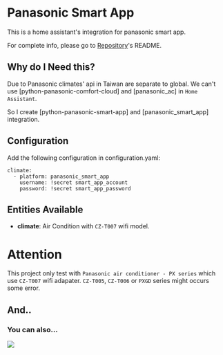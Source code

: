 
# Panasonic Smart App
This is a home assistant's integration for panasonic smart app.

For complete info, please go to [Repository]'s README.

[Repository]: https://github.com/PhantasWeng/panasonic_smart_app

## Why do I Need this?
Due to Panasonic climates' api in Taiwan are separate to global.
We can't use [python-panasonic-comfort-cloud] and [panasonic_ac] in `Home Assistant`.

So I create [python-panasonic-smart-app] and [panasonic_smart_app] integration.

## Configuration
Add the following configuration in configuration.yaml:

```
climate:
  - platform: panasonic_smart_app
    username: !secret smart_app_account
    password: !secret smart_app_password
```

## Entities Available
- **climate**: Air Condition with `CZ-T007` wifi model.

# Attention
This project only test with `Panasonic air conditioner - PX series` which use `CZ-T007` wifi adapater. `CZ-T005`, `CZ-T006` or `PXGD` series might occurs some error.

## And..
### You can also...

<a href="https://www.buymeacoffee.com/phantas"><img src="https://img.buymeacoffee.com/button-api/?text=Buy me a coffee&emoji=&slug=phantas&button_colour=FFDD00&font_colour=000000&font_family=Poppins&outline_colour=000000&coffee_colour=ffffff"></a>
